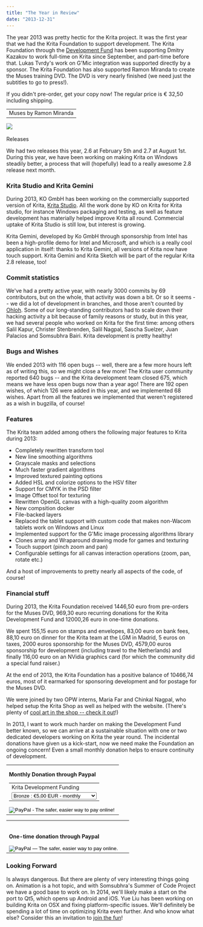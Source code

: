 ```yaml
---
title: "The Year in Review"
date: "2013-12-31"
---
```


The year 2013 was pretty hectic for the Krita project. It was the first year that we had the Krita Foundation to support development. The Krita Foundation through the [Development Fund](http://krita.org/support-krita#general) has been supporting Dmitry Kazakov to work full-time on Krita since September, and part-time before that. Lukas Tvrdy's work on G'Mic integration was supported directly by a sponsor. The Krita Foundation has also supported Ramon Miranda to create the Muses training DVD. The DVD is very nearly finished (we need just the subtitles to go to press!).

If you didn't pre-order, get your copy now! The regular price is € 32,50 including shipping.

<table><tbody><tr><td>Muses by Ramon Miranda</td></tr></tbody></table>

 ![](../images/pixel.gif)

Releases

We had two releases this year, 2.6 at February 5th and 2.7 at August 1st. During this year, we have been working on making Krita on Windows steadily better, a process that will (hopefully) lead to a really awesome 2.8 release next month.

### Krita Studio and Krita Gemini

During 2013, KO GmbH has been working on the commercially supported version of Krita, [Krita Studio](http://www.kritastudio.com). All the work done by KO on Krita for Krita studio, for instance Windows packaging and testing, as well as feature development has materially helped improve Krita all round. Commercial uptake of Krita Studio is still low, but interest is growing.

Krita Gemini, developed by Ko GmbH through sponsorship from Intel has been a high-profile demo for Intel and Microsoft, and which is a really cool application in itself: thanks to Krita Gemini, all versions of Krita now have touch support. Krita Gemini and Krita Sketch will be part of the regular Krita 2.8 release, too!

### Commit statistics

We've had a pretty active year, with nearly 3000 commits by 69 contributors, but on the whole, that activity was down a bit. Or so it seems -- we did a lot of development in branches, and those aren't counted by [Ohloh](http://www.ohloh.net/p/krita). Some of our long-standing contributors had to scale down their hacking activity a bit because of family reasons or study, but in this year, we had several people who worked on Krita for the first time: among others Salil Kapur, Christer Stenbrenden, Salil Nagpal, Sascha Suelzer, Juan Palacios and Somsubhra Bairi. Krita development is pretty healthy!

### Bugs and Wishes

We ended 2013 with 116 open bugs -- well, there are a few more hours left as of writing this, so we might close a few more! The Krita user community reported 640 bugs -- and the Krita development team closed 675, which means we have less open bugs now than a year ago! There are 192 open wishes, of which 126 were added in this year, and we implemented 68 wishes. Apart from all the features we implemented that weren't registered as a wish in bugzilla, of course!

### Features

The Krita team added among others the following major features to Krita during 2013:

- Completely rewritten transform tool
- New line smoothing algorithms
- Grayscale masks and selections
- Much faster gradient algorithms
- Improved textured painting options
- Added HSL and colorize options to the HSV filter
- Support for CMYK in the PSD filter
- Image Offset tool for texturing
- Rewritten OpenGL canvas with a high-quality zoom algorithm
- New compsition docker
- File-backed layers
- Replaced the tablet support with custom code that makes non-Wacom tablets work on Windows and Linux
- Implemented support for the G'Mic image processing algorithms library
- Clones array and Wraparound drawing mode for games and texturing
- Touch support (pinch zoom and pan)
- Configurable settings for all canvas interaction operations (zoom, pan, rotate etc.)

And a host of improvements to pretty nearly all aspects of the code, of course!

### Financial stuff

During 2013, the Krita Foundation received 1446,50 euro from pre-orders for the Muses DVD, 969,30 euro recurring donations for the Krita Development Fund and 12000,26 euro in one-time donations.

We spent 155,15 euro on stamps and envelopes, 83,00 euro on bank fees, 88,10 euro on dinner for the Krita team at the LGM in Madrid, 5 euros on taxes, 2000 euros sponsorship for the Muses DVD, 4579,00 euros sponsorship for development (including travel to the Netherlands) and finally 116,00 euro on an NVidia graphics card (for which the community did a special fund raiser.)

At the end of 2013, the Krita Foundation has a positive balance of 10466,74 euros, most of it earmarked for sponsoring development and for postage for the Muses DVD.

We were joined by two OPW interns, Maria Far and Chinkal Nagpal, who helped setup the Krita Shop as well as helped with the website. (There's plenty of [cool art in the shop -- check it out](http://www.zazzle.com/kritashop)!)

In 2013, I want to work much harder on making the Development Fund better known, so we can arrive at a sustainable situation with one or two dedicated developers working on Krita the year round. The incidental donations have given us a kick-start, now we need make the Foundation an ongoing concern! Even a small monthly donation helps to ensure continuity of development.

<table cellspacing="10"><tbody><tr><td valign="top"><p><strong>Monthly Donation through Paypal</strong></p><form action="https://www.paypal.com/cgi-bin/webscr" method="post"><table><tbody><tr><td>Krita Development Funding</td></tr><tr><td><select name="os0"><option value="Bronze">Bronze : €5,00 EUR - monthly</option> <option value="Sliver">Sliver : €10,00 EUR - monthly</option> <option value="Gold">Gold : €25,00 EUR - monthly</option> <option value="Platinum">Platinum : €100,00 EUR - monthly</option> <option value="Diamond">Diamond : €250,00 EUR - monthly</option></select></td></tr></tbody></table><input type="image" name="submit" src="https://www.paypalobjects.com/en_US/i/btn/btn_subscribeCC_LG.gif" alt="PayPal - The safer, easier way to pay online!"> <img src="images/pixel.gif" border="0" alt="" width="1" height="1"></form></td></tr></tbody></table>

<table cellspacing="10"><tbody><tr><td valign="top"><br><p><strong>One-time donation through Paypal</strong></p><form action="https://www.paypal.com/cgi-bin/webscr" method="post"><input type="image" name="submit" src="https://www.paypalobjects.com/en_US/GB/i/btn/btn_donateCC_LG.gif" alt="PayPal — The safer, easier way to pay online."> <img src="images/pixel.gif" border="0" alt="" width="1" height="1"></form></td><td valign="top"><p>&nbsp;</p><p>&nbsp;</p></td></tr></tbody></table>

### Looking Forward

Is always dangerous. But there are plenty of very interesting things going on. Animation is a hot topic, and with Somsubhra's Summer of Code Project we have a good base to work on. In 2014, we'll likely make a start on the port to Qt5, which opens up Android and iOS. Yue Liu has been working on building Krita on OSX and fixing platform-specific issues. We'll definitely be spending a lot of time on optimizing Krita even further. And who know what else? Consider this an invitation to [join the fun](http://krita.org/join-krita)!
